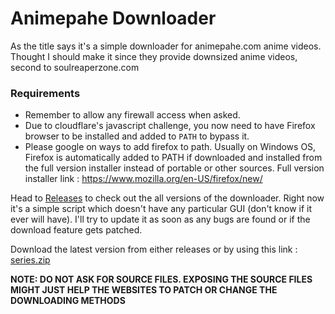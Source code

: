 # Animepahe Downloader
As the title says it's a simple downloader for animepahe.com anime videos. Thought I should make it since they provide downsized anime videos, second to soulreaperzone.com

### Requirements
- Remember to allow any firewall access when asked.
- Due to cloudflare's javascript challenge, you now need to have Firefox browser to be installed and added to `PATH` to bypass it.
- Please google on ways to add firefox to path. Usually on Windows OS, Firefox is automatically added to PATH if downloaded and installed from the full version installer instead of portable or other sources. Full version installer link : https://www.mozilla.org/en-US/firefox/new/

Head to [Releases](https://github.com/yashas123/animepahe-downloader/releases) to check out the all versions of the downloader.
Right now it's a simple script which doesn't have any particular GUI (don't know if it ever will have). I'll try to update it as soon as any bugs are found or if the download feature gets patched.

Download the latest version from either releases or by using this link : [series.zip](https://github.com/yashas123/animepahe-downloader/releases/latest/download/series.zip)

**NOTE: DO NOT ASK FOR SOURCE FILES. EXPOSING THE SOURCE FILES MIGHT JUST HELP THE WEBSITES TO PATCH OR CHANGE THE DOWNLOADING METHODS**
